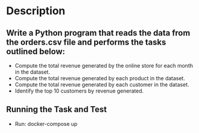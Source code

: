 # Description

## Write a Python program that reads the data from the orders.csv file and performs the tasks outlined below:

- Compute the total revenue generated by the online store for each month in the dataset.
- Compute the total revenue generated by each product in the dataset.
- Compute the total revenue generated by each customer in the dataset.
- Identify the top 10 customers by revenue generated.

## Running the Task and Test

- Run: docker-compose up
